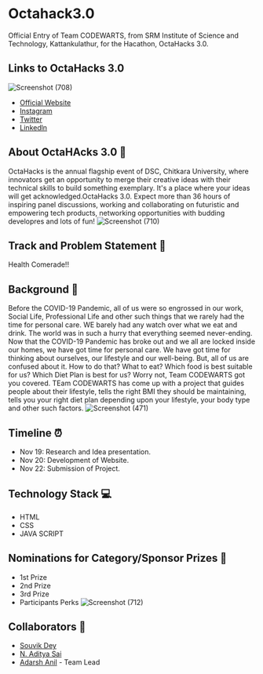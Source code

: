 # Octahack3.0
Official Entry of Team CODEWARTS, from SRM Institute of Science and Technology, Kattankulathur, for the Hacathon, OctaHacks 3.0.
## Links to OctaHacks 3.0
![Screenshot (708)](https://user-images.githubusercontent.com/71955737/99894645-d638ab80-2cab-11eb-9036-809b7a96a5fe.png)
* [Official Website](https://octahacks.tech/)
* [Instagram](https://www.instagram.com/dsc_ciet/)
* [Twitter](https://twitter.com/dscciet)
* [Linkedln](https://www.linkedin.com/company/dsc-ciet/)
## About OctaHAcks 3.0 👀
 OctaHacks is the annual flagship event of DSC, Chitkara University, where innovators get an opportunity to merge their creative ideas with their technical skills to build something exemplary. It's a place where your ideas will get acknowledged.OctaHacks 3.0. Expect more than 36 hours of inspiring panel discussions, working and collaborating on futuristic and empowering tech products, networking opportunities with budding developres and lots of fun!
 ![Screenshot (710)](https://user-images.githubusercontent.com/71955737/99895258-c1f5ae00-2cad-11eb-823f-26d41b08ee40.png)
## Track and Problem Statement 🚧
Health Comerade!!
## Background 📖
  Before the COVID-19 Pandemic, all of us were so engrossed in our work, Social Life, Professional Life and other such things that we rarely had the time for personal care. WE barely had any watch over what we eat and drink. The world was in such a hurry that everything seemed never-ending. Now that the COVID-19 Pandemic has broke out and we all are locked inside our homes, we have got time for personal care. We have got time for thinking about ourselves, our lifestyle and our well-being. But, all of us are confused about it. How to do that? What to eat? Which food is best suitable for us? Which Diet Plan is best for us? Worry not, Team CODEWARTS got you covered. TEam CODEWARTS has come up with a project that guides people about their lifestyle, tells the right BMI they should be maintaining, tells you your right diet plan depending upon your lifestyle, your body type and other such factors. 
  ![Screenshot (471)](https://user-images.githubusercontent.com/71955737/95676274-78a83e00-0bda-11eb-838a-5456f57bd325.png)
  ## Timeline ⏰
* Nov 19: Research and Idea presentation.
* Nov 20: Development of Website.
* Nov 22: Submission of Project.
## Technology Stack 💻
* HTML
* CSS
* JAVA SCRIPT
## Nominations for Category/Sponsor Prizes 🤝
* 1st Prize
* 2nd Prize
* 3rd Prize
* Participants Perks
![Screenshot (712)](https://user-images.githubusercontent.com/71955737/99895336-0aad6700-2cae-11eb-9d58-d6be1c3b4fed.png)
## Collaborators 🤖
* [Souvik Dey](https://github.com/Souvikdey10) 
* [N. Aditya Sai](https://github.com/aadityasai37) 
* [Adarsh Anil](https://github.com/adarshanil) - Team Lead
